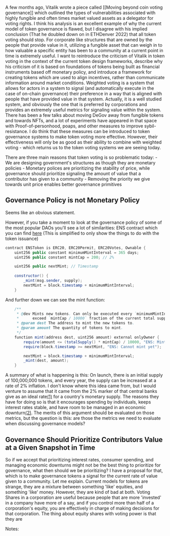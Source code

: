 A few months ago, Vitalik wrote a piece called [[Moving beyond coin voting governance]] which outlined the types of vulnerabilities associated with highly fungible and often times market valued assets as a delegator for voting rights. I think his analysis is an excellent example of why the current model of token governance is flawed, but I disagree with his implied conclusion (That he doubled down on in ETHDenver 2022) that all token voting should stop. For corporate like structures that are owned by the people that provide value in it, utilizing a fungible asset that can weigh in to how valuable a specific entity has been to a community at a current point in time is extremely useful. I want to reintroduce the criticism of Vitalik in token voting in the context of the current token design frameworks, describe why his criticism of it is based on foundations of tokens being built as financial instruments based off monetary policy, and introduce a framework for creating tokens which are used to align incentives, rather than communicate information around market conditions.
Weighted voting is a system that allows for actors in a system to signal (and automatically execute in the case of on-chain governance) their preference in a way that is aligned with people that have provided value in that system. Actually, it is a well studied system, and obviously the one that is preferred by corporations and provides an extremely useful metrics for signaling value within the system. There has been a few talks about moving DeGov away from fungible tokens and towards NFTs, and a lot of experiments have appeared in that space with Proof-of-personhood, poaps, and other measures to improve sybil-resistance. I do think that these measures can be introduced to token governance systems to make token voting more effective. However, their effectiveness will only be as good as their ability to combine with weighted voting - which returns us to the token voting systems we are seeing today.

There are three main reasons that token voting is so problematic today:
	-  We are designing government's structures as though they are monetary policies
	-  Monetary polices are prioritizing the stability of price, while governance should prioritize signaling the amount of value that a contributor has given to a community
	- Removing the priority we give towards unit price enables better governance primitives

## Governance Policy is not Monetary Policy
Seems like an obvious statement. 

However, if you take a moment to look at the governance policy of some of the most popular DAOs you'll see a lot of similarities:
ENS contract which you can find [here](https://etherscan.io/address/0xc18360217d8f7ab5e7c516566761ea12ce7f9d72#code)
(This is simplified to only show the things to do with the token issuance)
```java
contract ENSToken is ERC20, ERC20Permit, ERC20Votes, Ownable {
    uint256 public constant minimumMintInterval = 365 days;
    uint256 public constant mintCap = 200; // 2%

    uint256 public nextMint; // Timestamp
	
    constructor() {
        _mint(msg.sender, supply);
        nextMint = block.timestamp + minimumMintInterval;
    }
```

And further down we can see the mint function:
```java	
	/**
     * @dev Mints new tokens. Can only be executed every `minimumMintInterval`, by the owner, and cannot
     *      exceed `mintCap / 10000` fraction of the current total supply.
     * @param dest The address to mint the new tokens to.
     * @param amount The quantity of tokens to mint.
     */
    function mint(address dest, uint256 amount) external onlyOwner {
        require(amount <= (totalSupply() * mintCap) / 10000, "ENS: Mint exceeds maximum amount");
        require(block.timestamp >= nextMint, "ENS: Cannot mint yet");

        nextMint = block.timestamp + minimumMintInterval;
        _mint(dest, amount);
    }
```
A summary of what is happening is this: 
On launch, there is an initial supply of 100,000,000 tokens, and every year, the supply can be increased at a rate of 2% inflation. I don't know where this idea came from, but I would venture to assume that it came from the 2% marker of that central banks give as an ideal rate[(1)](https://www.federalreserve.gov/faqs/what-economic-goals-does-federal-reserve-seek-to-achieve-through-monetary-policy.htm)  for a country's monetary supply. The reasons they have for doing so is that it encourages spending by individuals, keeps interest rates stable, and have room to be managed in an economic downturn[(2)](https://www.federalreserve.gov/faqs/economy_14400.htm). The merits of this argument should be evaluated on those metrics, but the question is this: are those the metrics we need to evaluate when discussing governance models?
## Governance Should Prioritize Contributors Value at a Given Snapshot in Time
So if we accept that prioritizing interest rates, consumer spending, and managing economic downturns might not be the best thing to prioritize for governance, what then should we be prioritizing? I have a proposal for that, which is to make governance tokens a signal for the current rate of value given to a community. Let me explain.
Current models for tokens are strange, they are a mixture between something 'like' equities, and something 'like' money. However, they are kind of bad at both. Voting Shares in a corporation are useful because people that are more 'invested' in a company have more of a say, and if you control more than half of a corporation's equity, you are effectively in charge of making decisions for that corporation. The thing about equity shares with voting power is that they are 



Notes: